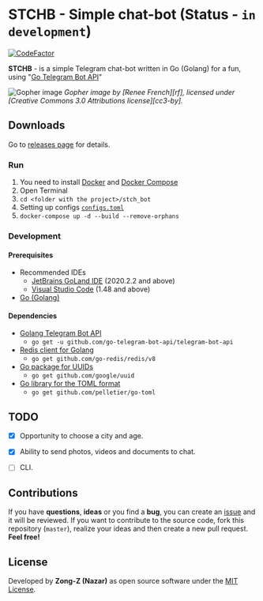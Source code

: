 # STCHB - Simple chat-bot (Status - `in development`)

[![CodeFactor](https://www.codefactor.io/repository/github/zong-z/stch_bot/badge)](https://www.codefactor.io/repository/github/zong-z/stch_bot)

**STCHB** - is a simple Telegram chat-bot written in Go (Golang) for a fun, using "[Go Telegram Bot API](https://github.com/go-telegram-bot-api/telegram-bot-api)"

![Gopher image](https://golang.org/doc/gopher/fiveyears.jpg)
*Gopher image by [Renee French][rf], licensed under [Creative Commons 3.0 Attributions license][cc3-by].*

## Downloads

Go to [releases page](https://github.com/Zong-Z/stch_bot/releases) for details.

### Run

1) You need to install [Docker](https://docs.docker.com/get-docker) and [Docker Compose](https://docs.docker.com/compose/install)
2) Open Terminal
3) `cd <folder with the project>/stch_bot`
4) Setting up configs [`configs.toml`](https://github.com/Zong-Z/stch_bot/blob/master/configs/configs.toml)
5) `docker-compose up -d --build --remove-orphans`

### Development

#### Prerequisites

- Recommended IDEs
  - [JetBrains GoLand IDE](https://www.jetbrains.com/go) (2020.2.2 and above)
  - [Visual Studio Code](https://code.visualstudio.com) (1.48 and above)
- [Go (Golang)](https://golang.org/dl)

#### Dependencies

- [Golang Telegram Bot API](https://github.com/go-telegram-bot-api/telegram-bot-api)
  - `go get -u github.com/go-telegram-bot-api/telegram-bot-api`
- [Redis client for Golang](https://github.com/go-redis/redis)
  - `go get github.com/go-redis/redis/v8`
- [Go package for UUIDs](https://github.com/google/uuid)
  - `go get github.com/google/uuid`
- [Go library for the TOML format](https://github.com/pelletier/go-toml)
  - `go get github.com/pelletier/go-toml`

## TODO

- [x] Opportunity to choose a city and age.

- [x] Ability to send photos, videos and documents to chat.

- [ ] CLI.

## Contributions

If you have **questions**, **ideas** or you find a **bug**, you can create an [issue](https://github.com/Zong-Z/stch_bot/issues) and it will be reviewed. If you want to contribute to the source code, fork this repository (`master`), realize your ideas and then create a new pull request. **Feel free!**

## License

Developed by **Zong-Z (Nazar)** as open source software under the [MIT License](https://github.com/Zong-Z/stch_bot/blob/master/LICENSE).
